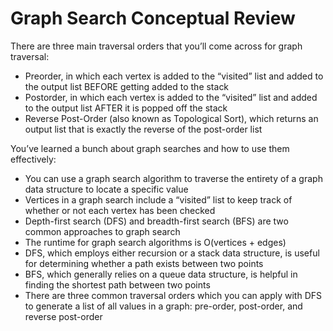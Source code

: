 # Graph Search Conceptual Review

There are three main traversal orders that you’ll come across for graph traversal:

- Preorder, in which each vertex is added to the “visited” list and added to the output list BEFORE getting added to the stack
- Postorder, in which each vertex is added to the “visited” list and added to the output list AFTER it is popped off the stack
- Reverse Post-Order (also known as Topological Sort), which returns an output list that is exactly the reverse of the post-order list

You’ve learned a bunch about graph searches and how to use them effectively:

- You can use a graph search algorithm to traverse the entirety of a graph data structure to locate a specific value
- Vertices in a graph search include a “visited” list to keep track of whether or not each vertex has been checked
- Depth-first search (DFS) and breadth-first search (BFS) are two common approaches to graph search
- The runtime for graph search algorithms is O(vertices + edges)
- DFS, which employs either recursion or a stack data structure, is useful for determining whether a path exists between two points
- BFS, which generally relies on a queue data structure, is helpful in finding the shortest path between two points
- There are three common traversal orders which you can apply with DFS to generate a list of all values in a graph: pre-order, post-order, and reverse post-order